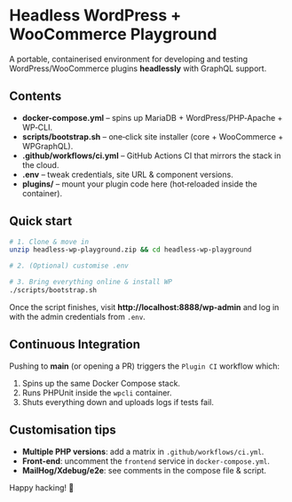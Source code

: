 # Headless WordPress + WooCommerce Playground

A portable, containerised environment for developing and testing WordPress/WooCommerce plugins **headlessly** with GraphQL support.

## Contents

- **docker-compose.yml** – spins up MariaDB + WordPress/PHP‑Apache + WP‑CLI.
- **scripts/bootstrap.sh** – one‑click site installer (core + WooCommerce + WPGraphQL).
- **.github/workflows/ci.yml** – GitHub Actions CI that mirrors the stack in the cloud.
- **.env** – tweak credentials, site URL & component versions.
- **plugins/** – mount your plugin code here (hot‑reloaded inside the container).

## Quick start

```bash
# 1. Clone & move in
unzip headless-wp-playground.zip && cd headless-wp-playground

# 2. (Optional) customise .env

# 3. Bring everything online & install WP
./scripts/bootstrap.sh
```

Once the script finishes, visit **http://localhost:8888/wp-admin** and log in with the admin credentials from `.env`.

## Continuous Integration

Pushing to **main** (or opening a PR) triggers the `Plugin CI` workflow which:

1. Spins up the same Docker Compose stack.
2. Runs PHPUnit inside the `wpcli` container.
3. Shuts everything down and uploads logs if tests fail.

## Customisation tips

- **Multiple PHP versions**: add a matrix in `.github/workflows/ci.yml`.
- **Front‑end**: uncomment the `frontend` service in `docker-compose.yml`.
- **MailHog/Xdebug/e2e**: see comments in the compose file & script.

Happy hacking! 🚀